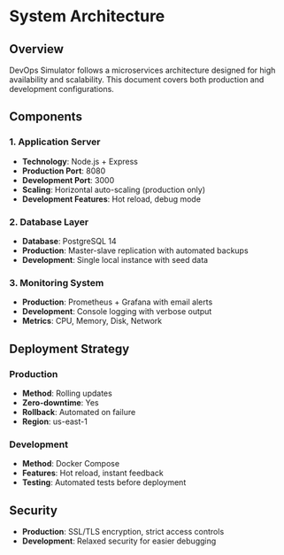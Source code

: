 # System Architecture
## Overview
DevOps Simulator follows a microservices architecture designed for high availability and scalability. This document covers both production and development configurations.
## Components
### 1. Application Server
- **Technology**: Node.js + Express
- **Production Port**: 8080
- **Development Port**: 3000
- **Scaling**: Horizontal auto-scaling (production only)
- **Development Features**: Hot reload, debug mode
### 2. Database Layer
- **Database**: PostgreSQL 14
- **Production**: Master-slave replication with automated backups
- **Development**: Single local instance with seed data
### 3. Monitoring System
- **Production**: Prometheus + Grafana with email alerts
- **Development**: Console logging with verbose output
- **Metrics**: CPU, Memory, Disk, Network
## Deployment Strategy
### Production
- **Method**: Rolling updates
- **Zero-downtime**: Yes
- **Rollback**: Automated on failure
- **Region**: us-east-1
### Development
- **Method**: Docker Compose
- **Features**: Hot reload, instant feedback
- **Testing**: Automated tests before deployment
## Security
- **Production**: SSL/TLS encryption, strict access controls
- **Development**: Relaxed security for easier debugging
<!-- # System Architecture - Experimental Build

## Overview
DevOps Simulator follows an **event-driven microservices architecture** with AI/ML integration, designed for multi-cloud deployments and chaos engineering.

**⚠️ EXPERIMENTAL**: This architecture includes untested cutting-edge features.

## Core Components

### 1. Application Server (AI-Enhanced)
- **Technology**: Node.js + Express + TensorFlow.js
- **Port**: 9000 (main), 9001 (metrics), 9002 (AI API)
- **Scaling**: AI-powered predictive auto-scaling
- **Intelligence**: Real-time ML inference
- **Message Queue**: Apache Kafka for event streaming

### 2. Distributed Database Layer
- **Primary**: PostgreSQL 14 cluster (5 nodes)
- **Cache**: Redis cluster with ML-based cache optimization
- **Configuration**: Multi-master replication
- **Backup**: Continuous backup with geo-redundancy
- **AI Features**: Query optimization, index suggestions

### 3. AI/ML Pipeline
- **Framework**: TensorFlow, PyTorch, Scikit-learn
- **Models**: 
  - Anomaly detection (LSTM neural network)
  - Load prediction (XGBoost)
  - Auto-scaling optimizer (Reinforcement Learning)
- **Training**: Continuous online learning
- **Inference**: Real-time predictions (<50ms latency)

### 4. Multi-Cloud Orchestration
- **Supported Clouds**: AWS, Azure, GCP, DigitalOcean
- **Orchestrator**: Kubernetes with custom CRDs
- **Load Balancing**: Global anycast with GeoDNS
- **Failover**: Automatic cross-cloud failover

### 5. Advanced Monitoring & Observability
- **Metrics**: Prometheus + Thanos (long-term storage)
- **Logs**: ELK Stack + AI log analysis -->